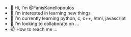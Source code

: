 - 👋 Hi, I’m @FanisKanellopoulos
- 👀 I’m interested in learning new things
- 🌱 I’m currently learning python, c, c++, html, javascript 
- 💞️ I’m looking to collaborate on ...
- 📫 How to reach me ...

<!---
FanisKanellopoulos/FanisKanellopoulos is a ✨ special ✨ repository because its `README.md` (this file) appears on your GitHub profile.
You can click the Preview link to take a look at your changes.
--->
